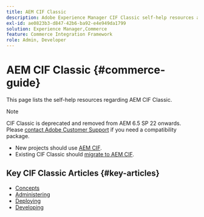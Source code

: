 ```yaml
---
title: AEM CIF Classic
description: Adobe Experience Manager CIF Classic self-help resources and documentation links.
exl-id: ae0823b3-d847-42b6-ba92-e4e949da1799
solution: Experience Manager,Commerce
feature: Commerce Integration Framework
role: Admin, Developer
---
```


# AEM CIF Classic {#commerce-guide}

This page lists the self-help resources regarding AEM CIF Classic.

>[!NOTE]
>
>CIF Classic is deprecated and removed from AEM 6.5 SP 22 onwards.  Please [contact Adobe Customer Support](https://experienceleague.adobe.com/?support-solution=General#support) if you need a compatibility package.
>
>* New projects should use [AEM CIF](/help/commerce/cif/introduction.md).
>* Existing CIF Classic should [migrate to AEM CIF](/help/commerce/cif/migration.md).

## Key CIF Classic Articles {#key-articles}

* [Concepts](administering/concepts.md)
* [Administering](administering/generic.md)
* [Deploying](deploying/ecommerce.md)
* [Developing](developing/ecommerce.md)
